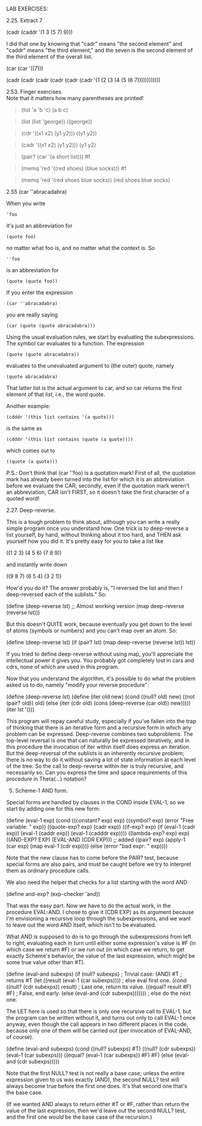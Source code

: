 LAB EXERCISES:

2.25.  Extract 7

(cadr (caddr '(1 3 (5 7) 9)))

I did that one by knowing that "cadr" means "the second element" and
"caddr" means "the third element," and the seven is the second element
of the third element of the overall list.

(car (car '((7)))

(cadr (cadr (cadr (cadr (cadr (cadr '(1 (2 (3 (4 (5 (6 7))))))))))))



2.53.  Finger exercises.   
Note that it matters how many parentheses are printed!

> (list 'a 'b 'c)
(a b c)

> (list (list 'george))
((george))

> (cdr '((x1 x2) (y1 y2)))
((y1 y2))

> (cadr '((x1 x2) (y1 y2)))
(y1 y2)

> (pair? (car '(a short list)))
#f

> (memq 'red '((red shoes) (blue socks)))
#f

> (memq 'red '(red shoes blue socks))
(red shoes blue socks)



2.55 (car ''abracadabra)

When you write

    'foo

it's just an abbreviation for

    (quote foo)

no matter what foo is, and no matter what the context is.  So

    ''foo

is an abbreviation for

    (quote (quote foo))

If you enter the expression

    (car ''abracadabra)

you are really saying

    (car (quote (quote abracadabra)))

Using the usual evaluation rules, we start by evaluating the subexpressions.
The symbol car evaluates to a function.  The expression

    (quote (quote abracadabra))

evaluates to the unevaluated argument to (the outer) quote, namely

    (quote abracadabra)

That latter list is the actual argument to car, and so car returns the first
element of that list, i.e., the word quote.


Another example:

    (cdddr '(this list contains '(a quote)))

is the same as

    (cdddr '(this list contains (quote (a quote))))

which comes out to

    ((quote (a quote)))


P.S.:  Don't think that (car ''foo) is a quotation mark!  First of all,
the quotation mark has already been turned into the list for which it
is an abbreviation before we evaluate the CAR; secondly, even if the
quotation mark weren't an abbreviation, CAR isn't FIRST, so it doesn't
take the first character of a quoted word!



2.27.  Deep-reverse.

This is a tough problem to think about, although you can write a really
simple program once you understand how.  One trick is to deep-reverse a
list yourself, by hand, without thinking about it too hard, and THEN ask
yourself how you did it.  It's pretty easy for you to take a list like

((1 2 3) (4 5 6) (7 8 9))

and instantly write down

((9 8 7) (6 5 4) (3 2 1))

How'd you do it?  The answer probably is, "I reversed the list and then I
deep-reversed each of the sublists."  So:

(define (deep-reverse lst)                  ;; Almost working version
  (map deep-reverse (reverse lst)))

But this doesn't QUITE work, because eventually you get down to the level
of atoms (symbols or numbers) and you can't map over an atom.  So:

(define (deep-reverse lst)
  (if (pair? lst)
      (map deep-reverse (reverse lst))
      lst))

If you tried to define deep-reverse without using map, you'll appreciate
the intellectual power it gives you.  You probably got completely lost in
cars and cdrs, none of which are used in this program.

Now that you understand the algorithm, it's possible to do what the problem
asked us to do, namely "modify your reverse procedure":

(define (deep-reverse lst)
  (define (iter old new)
    (cond ((null? old) new)
	  ((not (pair? old)) old)
	  (else (iter (cdr old) (cons (deep-reverse (car old)) new)))))
  (iter lst '()))

This program will repay careful study, especially if you've fallen into the
trap of thinking that there is an iterative form and a recursive form in which
any problem can be expressed.  Deep-reverse combines two subproblems.  The
top-level reversal is one that can naturally be expressed iteratively, and
in this procedure the invocation of iter within itself does express an
iteration.  But the deep-reversal of the sublists is an inherently recursive
problem; there is no way to do it without saving a lot of state information
at each level of the tree.  So the call to deep-reverse within iter is truly
recursive, and necessarily so.  Can you express the time and space requirements
of this procedure in Theta(...) notation?


5.  Scheme-1 AND form.

Special forms are handled by clauses in the COND inside EVAL-1, so we
start by adding one for this new form:

(define (eval-1 exp)
  (cond ((constant? exp) exp)
	((symbol? exp) (error "Free variable: " exp))
	((quote-exp? exp) (cadr exp))
	((if-exp? exp)
	 (if (eval-1 (cadr exp))
	     (eval-1 (caddr exp))
	     (eval-1 (cadddr exp))))
	((lambda-exp? exp) exp)
	((AND-EXP? EXP) (EVAL-AND (CDR EXP)))	;; added
	((pair? exp) (apply-1 (car exp)
			      (map eval-1 (cdr exp))))
	(else (error "bad expr: " exp))))

Note that the new clause has to come before the PAIR? test, because special
forms are also pairs, and must be caught before we try to interpret them as
ordinary procedure calls.

We also need the helper that checks for a list starting with the word AND:

(define and-exp? (exp-checker 'and))

That was the easy part.  Now we have to do the actual work, in the
procedure EVAL-AND.  I chose to give it (CDR EXP) as its argument because
I'm envisioning a recursive loop through the subexpressions, and we want
to leave out the word AND itself, which isn't to be evaluated.

What AND is supposed to do is to go through the subexpressions from left
to right, evaluating each in turn until either some expression's value is
#F (in which case we return #F) or we run out (in which case we return,
to get exactly Scheme's behavior, the value of the last expression, which
might be some true value other than #T).

(define (eval-and subexps)
  (if (null? subexps)				; Trivial case: (AND)
      #T					;  returns #T
      (let ((result (eval-1 (car subexps))))	; else eval first one.
	(cond ((null? (cdr subexps)) result)	; Last one, return its value.
	      ((equal? result #F) #F)		; False, end early.
	      (else (eval-and (cdr subexps))))))) ; else do the next one.

The LET here is used so that there is only one recursive call to EVAL-1,
but the program can be written without it, and turns out only to call
EVAL-1 once anyway, even though the call appears in two different places
in the code, because only one of them will be carried out (per invocation
of EVAL-AND, of course).

(define (eval-and subexps)
  (cond ((null? subexps) #T)
	((null? (cdr subexps)) (eval-1 (car subexps)))
	((equal? (eval-1 (car subexps)) #F) #F)
	(else (eval-and (cdr subexps)))))

Note that the first NULL? test is not really a base case; unless the
entire expression given to us was exactly (AND), the second NULL? test
will always become true before the first one does.  It's that second
one that's the base case.

(If we wanted AND always to return either #T or #F, rather than return
the value of the last expression, then we'd leave out the second NULL?
test, and the first one *would* be the base case of the recursion.)